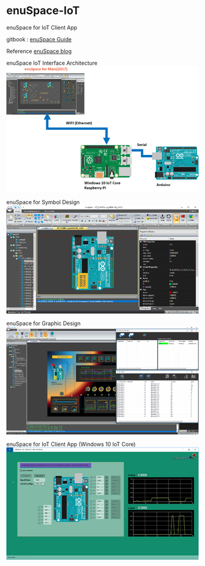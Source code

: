 # enuSpace-IoT
enuSpace for IoT Client App

gitbook : [enuSpace Guide](https://expnuni.gitbooks.io/enuspace)

Reference [enuSpace blog](http://enuspace.tistory.com)

enuSpace IoT Interface Architecture
![Alt text](/image/enuspace-iot.png "enuSpace iot (client side app)")

enuSpace for Symbol Design
![Alt text](/image/enuspace-iot-symbol.png "enuSpace iot (client side app)")

enuSpace for Graphic Design
![Alt text](/image/enuspace-iot-design.png "enuSpace iot (client side app)")

enuSpace for IoT Client App (Windows 10 IoT Core)
![Alt text](/image/enuspace-iot-client.png "enuSpace iot (client side app)")

